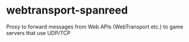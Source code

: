 # webtransport-spanreed
Proxy to forward messages from Web APIs (WebTransport etc.) to game servers that use UDP/TCP
